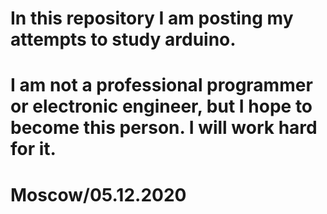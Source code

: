# In this repository I am posting my attempts to study arduino. 

# I am not a professional programmer or electronic engineer, but I hope to become this person. I will work hard for it. 
# Moscow/05.12.2020
